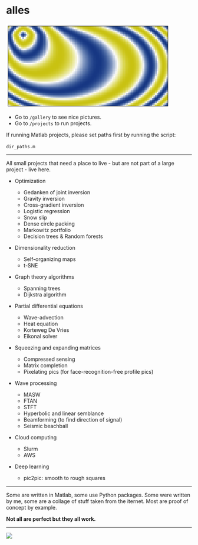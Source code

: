 # alles

[![](projects/pdes/pics/eikonal-funny.png)](gallery/)

* Go to ```/gallery``` to see nice pictures.
* Go to ```/projects``` to run projects.

If running Matlab projects, please set paths first by running the script:

```dir_paths.m```

---

All small projects that need a place to live - but are not part of a large project - live here.

* Optimization

	* Gedanken of joint inversion
	* Gravity inversion
	* Cross-gradient inversion
	* Logistic regression
	* Snow slip
	* Dense circle packing
	* Markowitz portfolio
	* Decision trees & Random forests

* Dimensionality reduction

	* Self-organizing maps
	* t-SNE

* Graph theory algorithms

	* Spanning trees
	* Dijkstra algorithm

* Partial differential equations

	* Wave-advection
	* Heat equation
	* Korteweg De Vries
	* Eikonal solver

* Squeezing and expanding matrices

	* Compressed sensing
	* Matrix completion
	* Pixelating pics (for face-recognition-free profile pics)

* Wave processing

	* MASW
	* FTAN
	* STFT
	* Hyperbolic and linear semblance
	* Beamforming (to find direction of signal)
	* Seismic beachball
	
* Cloud computing

	* Slurm
	* AWS
	
* Deep learning
	
	* pic2pic: smooth to rough squares
	
---

Some are written in Matlab, some use Python packages.
Some were written by me, some are a collage of stuff taken from the iternet.
Most are proof of concept by example. 

__Not all are perfect but they all work.__

---

[![](projects/graph-alg/pics/dijkstra-10nodes.png)](gallery/)

